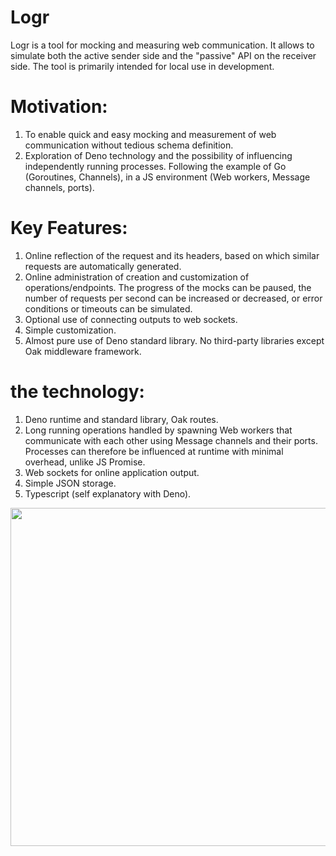 # Logr 

Logr is a tool for mocking and measuring web communication. It allows to simulate both the active sender side and the "passive" API on the receiver side. The tool is primarily intended for local use in development.

# Motivation:
1. To enable quick and easy mocking and measurement of web communication without tedious schema definition. 
2. Exploration of Deno technology and the possibility of influencing independently running processes. Following the example of Go (Goroutines, Channels), in a JS environment (Web workers, Message channels, ports).

# Key Features:
1. Online reflection of the request and its headers, based on which similar requests are automatically generated.
2. Online administration of creation and customization of operations/endpoints. 
The progress of the mocks can be paused, the number of requests per second can be increased or decreased, or error conditions or timeouts can be simulated.
3. Optional use of connecting outputs to web sockets.
4. Simple customization.
5. Almost pure use of Deno standard library. No third-party libraries except Oak middleware framework.


#  the technology:
1. Deno runtime and standard library, Oak routes.
2. Long running operations handled by spawning Web workers that communicate with each other using Message channels and their ports. Processes can therefore be influenced at runtime with minimal overhead, unlike JS Promise.
3. Web sockets for online application output.
4. Simple JSON storage.
5. Typescript (self explanatory with Deno).



<img align="left" width="771" height="541" src="https://drive.google.com/uc?export=view&id=1cTlSpRI8v1KyhAP1rXwDRVieWE4nxDfI">


